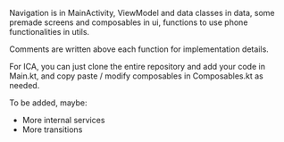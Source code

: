 Navigation is in MainActivity, ViewModel and data classes in data, some premade screens and composables in ui, functions to use phone functionalities in utils.

Comments are written above each function for implementation details.

For ICA, you can just clone the entire repository and add your code in Main.kt, and copy paste / modify composables in Composables.kt as needed.

To be added, maybe:
- More internal services
- More transitions
